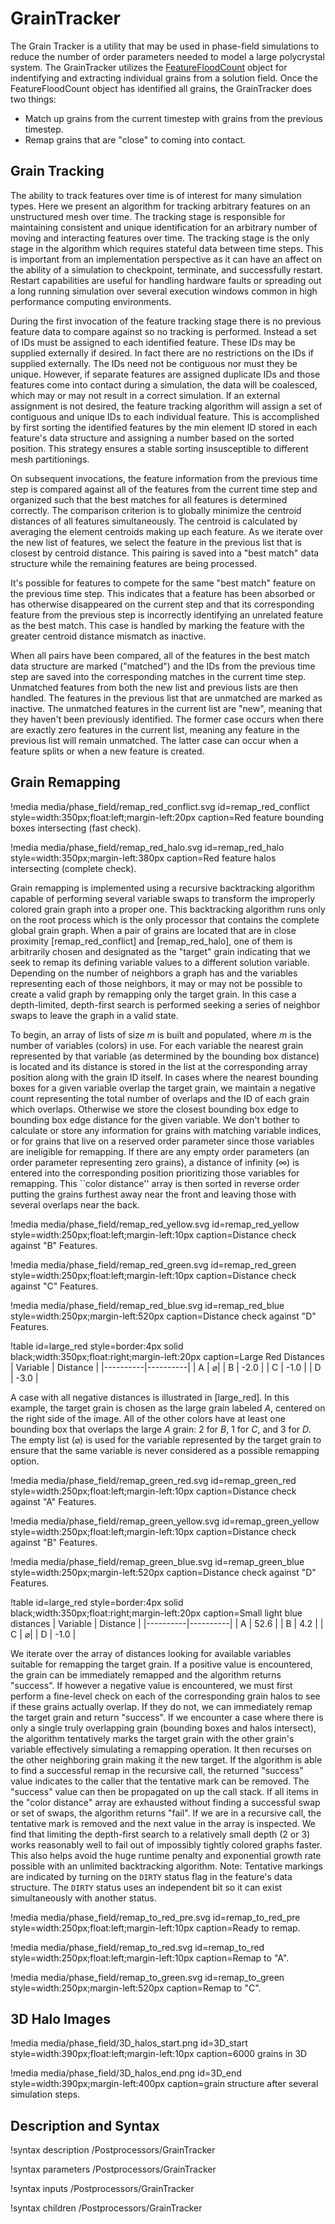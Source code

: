 # GrainTracker

The Grain Tracker is a utility that may be used in phase-field simulations to reduce the number of
order parameters needed to model a large polycrystal system. The GrainTracker utilizes the
[FeatureFloodCount](/FeatureFloodCount.md) object for indentifying and extracting individual grains
from a solution field. Once the FeatureFloodCount object has identified all grains, the GrainTracker
does two things:

- Match up grains from the current timestep with grains from the previous timestep.
- Remap grains that are "close" to coming into contact.

## Grain Tracking

The ability to track features over time is of interest for many simulation types. Here we present an
algorithm for tracking arbitrary features on an unstructured mesh over time. The tracking stage is
responsible for maintaining consistent and unique identification for an arbitrary number of moving
and interacting features over time. The tracking stage is the only stage in the algorithm which
requires stateful data between time steps. This is important from an implementation perspective as it
can have an affect on the ability of a simulation to checkpoint, terminate, and successfully
restart. Restart capabilities are useful for handling hardware faults or spreading out a long running
simulation over several execution windows common in high performance computing environments.

During the first invocation of the feature tracking stage there is no previous feature data to
compare against so no tracking is performed. Instead a set of IDs must be assigned to each identified
feature. These IDs may be supplied externally if desired. In fact there are no restrictions on the
IDs if supplied externally. The IDs need not be contiguous nor must they be unique. However, if
separate features are assigned duplicate IDs and those features come into contact during a
simulation, the data will be coalesced, which may or may not result in a correct simulation.  If an
external assignment is not desired, the feature tracking algorithm will assign a set of contiguous
and unique IDs to each individual feature. This is accomplished by first sorting the identified
features by the min element ID stored in each feature's data structure and assigning a number based
on the sorted position. This strategy ensures a stable sorting insusceptible to different mesh
partitionings.

On subsequent invocations, the feature information from the previous time step is compared against
all of the features from the current time step and organized such that the best matches for all
features is determined correctly. The comparison criterion is to globally minimize the centroid
distances of all features simultaneously. The centroid is calculated by averaging the element
centroids making up each feature. As we iterate over the new list of features, we select the feature
in the previous list that is closest by centroid distance. This pairing is saved into a "best match"
data structure while the remaining features are being processed.

It's possible for features to compete for the same "best match" feature on the previous time
step. This indicates that a feature has been absorbed or has otherwise disappeared on the current
step and that its corresponding feature from the previous step is incorrectly identifying an
unrelated feature as the best match. This case is handled by marking the feature with the greater
centroid distance mismatch as inactive.

When all pairs have been compared, all of the features in the best match data structure are marked
("matched") and the IDs from the previous time step are saved into the corresponding matches in the
current time step. Unmatched features from both the new list and previous lists are then handled.
The features in the previous list that are unmatched are marked as inactive. The unmatched features
in the current list are "new", meaning that they haven't been previously identified. The former case
occurs when there are exactly zero features in the current list, meaning any feature in the previous
list will remain unmatched. The latter case can occur when a feature splits or when a new feature is
created.


## Grain Remapping

!media media/phase_field/remap_red_conflict.svg
       id=remap_red_conflict
       style=width:350px;float:left;margin-left:20px
       caption=Red feature bounding boxes intersecting (fast check).

!media media/phase_field/remap_red_halo.svg
       id=remap_red_halo
       style=width:350px;margin-left:380px
       caption=Red feature halos intersecting (complete check).

Grain remapping is implemented using a recursive backtracking algorithm capable of performing several
variable swaps to transform the improperly colored grain graph into a proper one. This backtracking
algorithm runs only on the root process which is the only processor that contains the complete global
grain graph.  When a pair of grains are located that are in close proximity [remap_red_conflict] and
[remap_red_halo], one of them is arbitrarily chosen and designated as the "target" grain indicating
that we seek to remap its defining variable values to a different solution variable. Depending on the
number of neighbors a graph has and the variables representing each of those neighbors, it may or may
not be possible to create a valid graph by remapping only the target grain. In this case a
depth-limited, depth-first search is performed seeking a series of neighbor swaps to leave the graph
in a valid state.

To begin, an array of lists of size $m$ is built and populated, where $m$ is the number of variables
(colors) in use. For each variable the nearest grain represented by that variable (as determined by
the bounding box distance) is located and its distance is stored in the list at the corresponding
array position along with the grain ID itself. In cases where the nearest bounding boxes for a given
variable overlap the target grain, we maintain a negative count representing the total number of
overlaps and the ID of each grain which overlaps. Otherwise we store the closest bounding box edge to
bounding box edge distance for the given variable. We don't bother to calculate or store any
information for grains with matching variable indices, or for grains that live on a reserved order
parameter since those variables are ineligible for remapping. If there are any empty order parameters
(an order parameter representing zero grains), a distance of infinity ($\infty$) is entered into the
corresponding position prioritizing those variables for remapping. This ``color distance'' array is
then sorted in reverse order putting the grains furthest away near the front and leaving those with
several overlaps near the back.

!media media/phase_field/remap_red_yellow.svg
       id=remap_red_yellow
       style=width:250px;float:left;margin-left:10px
       caption=Distance check against "B" Features.

!media media/phase_field/remap_red_green.svg
       id=remap_red_green
       style=width:250px;float:left;margin-left:10px
       caption=Distance check against "C" Features.

!media media/phase_field/remap_red_blue.svg
       id=remap_red_blue
       style=width:250px;margin-left:520px
       caption=Distance check against "D" Features.

!table id=large_red style=border:4px solid black;width:350px;float:right;margin-left:20px caption=Large Red Distances
| Variable | Distance |
|----------|----------|
| A        | $\varnothing$|
| B        | -2.0     |
| C        | -1.0     |
| D        | -3.0     |

A case with all negative distances is illustrated in [large_red]. In this example, the target grain
is chosen as the large grain labeled $A$, centered on the right side of the image. All of the other
colors have at least one bounding box that overlaps the large $A$ grain: 2 for $B$, 1 for $C$, and 3
for $D$.  The empty list ($\varnothing$) is used for the variable represented by the target grain to
ensure that the same variable is never considered as a possible remapping option.

!media media/phase_field/remap_green_red.svg
       id=remap_green_red
       style=width:250px;float:left;margin-left:10px
       caption=Distance check against "A" Features.

!media media/phase_field/remap_green_yellow.svg
       id=remap_green_yellow
       style=width:250px;float:left;margin-left:10px
       caption=Distance check against "B" Features.

!media media/phase_field/remap_green_blue.svg
       id=remap_green_blue
       style=width:250px;margin-left:520px
       caption=Distance check against "D" Features.

!table id=large_red style=border:4px solid black;width:350px;float:right;margin-left:20px caption=Small light blue distances
| Variable | Distance |
|----------|----------|
| A        | 52.6     |
| B        | 4.2      |
| C        | $\varnothing$|
| D        | -1.0     |

We iterate over the array of distances looking for available variables suitable for remapping the
target grain. If a positive value is encountered, the grain can be immediately remapped and the
algorithm returns "success". If however a negative value is encountered, we must first perform a
fine-level check on each of the corresponding grain halos to see if these grains actually overlap. If
they do not, we can immediately remap the target grain and return "success". If we encounter a case
where there is only a single truly overlapping grain (bounding boxes and halos intersect), the
algorithm tentatively marks the target grain with the other grain's variable effectively simulating a
remapping operation. It then recurses on the other neighboring grain making it the new target. If the
algorithm is able to find a successful remap in the recursive call, the returned "success" value
indicates to the caller that the tentative mark can be removed. The "success" value can then be
propagated on up the call stack. If all items in the "color distance" array are exhausted without
finding a successful swap or set of swaps, the algorithm returns "fail". If we are in a recursive
call, the tentative mark is removed and the next value in the array is inspected. We find that
limiting the depth-first search to a relatively small depth (2 or 3) works reasonably well to fail
out of impossibly tightly colored graphs faster. This also helps avoid the huge runtime penalty and
exponential growth rate possible with an unlimited backtracking algorithm. Note: Tentative markings
are indicated by turning on the `DIRTY` status flag in the feature's data structure. The `DIRTY`
status uses an independent bit so it can exist simultaneously with another status.

!media media/phase_field/remap_to_red_pre.svg
       id=remap_to_red_pre
       style=width:250px;float:left;margin-left:10px
       caption=Ready to remap.

!media media/phase_field/remap_to_red.svg
       id=remap_to_red
       style=width:250px;float:left;margin-left:10px
       caption=Remap to "A".

!media media/phase_field/remap_to_green.svg
       id=remap_to_green
       style=width:250px;margin-left:520px
       caption=Remap to "C".

## 3D Halo Images

!media media/phase_field/3D_halos_start.png
       id=3D_start
       style=width:390px;float:left;margin-left:10px
       caption=6000 grains in 3D

!media media/phase_field/3D_halos_end.png
       id=3D_end style=width:390px;margin-left:400px
       caption=grain structure after several simulation steps.

## Description and Syntax

!syntax description /Postprocessors/GrainTracker

!syntax parameters /Postprocessors/GrainTracker

!syntax inputs /Postprocessors/GrainTracker

!syntax children /Postprocessors/GrainTracker
